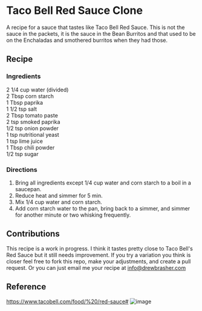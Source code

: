 # Taco Bell Red Sauce Clone
A recipe for a sauce that tastes like Taco Bell Red Sauce. This is not the sauce in the packets, it is the sauce in the Bean Burritos and that used to be on the Enchaladas and smothered burritos when they had those.

## Recipe
### Ingredients
2 1/4 cup water (divided)  
2 Tbsp corn starch  
1 Tbsp paprika  
1 1/2 tsp salt  
2 Tbsp tomato paste  
2 tsp smoked paprika  
1/2 tsp onion powder  
1 tsp nutritional yeast  
1 tsp lime juice  
1 Tbsp chili powder  
1/2 tsp sugar  

### Directions
1. Bring all ingredients except 1/4 cup water and corn starch to a boil in a saucepan.
2. Reduce heat and simmer for 5 min.
3. Mix 1/4 cup water and corn starch.
4. Add corn starch water to the pan, bring back to a simmer, and simmer for another minute or two whisking frequently.

## Contributions
This recipe is a work in progress. I think it tastes pretty close to Taco Bell's Red Sauce but it still needs improvement. If you try a variation you think is closer feel free to fork this repo, make your adjustments, and create a pull request. Or you can just email me your recipe at info@drewbrasher.com

## Reference
https://www.tacobell.com/food/%20/red-sauce#
![image](https://user-images.githubusercontent.com/9272802/180339401-5d772cfd-6e2b-456f-b19a-9cde90e1ddd2.png)
